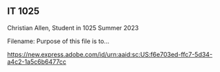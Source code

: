 ## IT 1025

Christian Allen, Student in 1025 Summer 2023

Filename: Purpose of this file is to...

https://new.express.adobe.com/id/urn:aaid:sc:US:f6e703ed-ffc7-5d34-a4c2-1a5c6b6477cc

